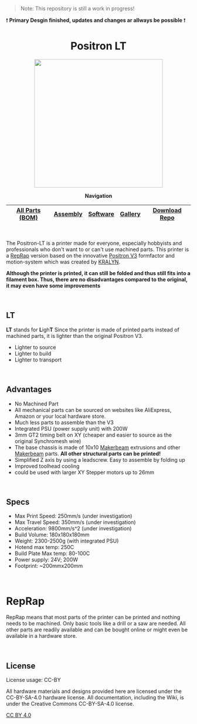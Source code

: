 > Note: This repository is still a work in progress!

:exclamation: **Primary Desgin finished, updates and changes ar allways be possible** :exclamation:

<div align="center">

# Positron LT

<img src="https://user-images.githubusercontent.com/35639879/213271292-8dee41b2-8bbe-4148-a9ee-8af22a739404.gif" width="350" height="350">

**Navigation**

| [All Parts (BOM)](/Parts) | [Assembly](/Assembly) | [Software](/Software) | [Gallery](/Gallery) | [Download Repo](../../archive/refs/heads/main.zip)
| --- | --- | --- | --- | --- |
</div>

<br>

The Positron-LT is a printer made for everyone, especially hobbyists and professionals who don't want to or can't use machined parts.
This printer is a [RepRap](https://reprap.org/wiki/RepRap) version based on the innovative [Positron V3](https://github.com/KRALYN/PositronV3) formfactor and motion-system which was created by [KRALYN](https://github.com/KRALYN/PositronV3).

**Although the printer is printed, it can still be folded and thus still fits into a filament box. Thus, there are no disadvantages compared to the original, it may even have some improvements**

<br>

## LT
**LT** stands for **L**igh**T** 
Since the printer is made of printed parts instead of machined parts, it is lighter than the original Positron V3.

- Lighter to source
- Lighter to build
- Lighter to transport

<br>

## Advantages 

- No Machined Part
-	All mechanical parts can be sourced on websites like AliExpress, Amazon or your local hardware store.
- Much less parts to assemble than the V3
- Integrated PSU (power supply unit) with 200W
- 3mm GT2 timing belt on XY (cheaper and easier to source as the original Synchromesh wire)
- The base chassis is made of 10x10 [Makerbeam](https://www.makerbeam.com/makerbeam/) extrusions and other [Makerbeam](https://www.makerbeam.com/makerbeam/) parts. **All other structural parts can be printed!**
- Simplified Z axis by using a leadscrew. Easy to assemble by folding up
- Improved toolhead cooling
- could be used with larger XY Stepper motors up to 26mm

<br>

## Specs

-	Max Print Speed: 250mm/s (under investigation)
-	Max Travel Speed: 350mm/s (under investigation)
-	Acceleration: 9800mm/s^2 (under investigation)
-	Build Volume: 180x180x180mm
-	Weight: 2300-2500g (with integrated PSU)
-	Hotend max temp: 250C
-	Build Plate Max temp: 80-100C
-	Power supply: 24V; 200W
-	Footprint: ~200mmx200mm

<br>

# RepRap
RepRap means that most parts of the printer can be printed and nothing needs to be machined. Only basic tools like a drill or a saw are needed. All other parts are readily available and can be bought online or might even be available in a hardware store.



<br>

## License

License usage: CC-BY

All hardware materials and designs provided here are licensed under the CC-BY-SA-4.0 hardware license. All documentation, including the Wiki, is under the Creative Commons CC-BY-SA-4.0 license.

[CC BY 4.0](https://creativecommons.org/licenses/by/4.0/)
